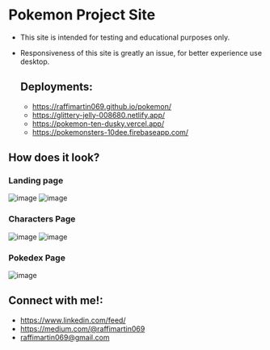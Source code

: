 # Pokemon Project Site

- This site is intended for testing and educational purposes only.
- Responsiveness of this site is greatly an issue, for better experience use desktop.

  ## Deployments:
  - https://raffimartin069.github.io/pokemon/
  - https://glittery-jelly-008680.netlify.app/
  - https://pokemon-ten-dusky.vercel.app/
  - https://pokemonsters-10dee.firebaseapp.com/
 
## How does it look?
### Landing page
![image](https://github.com/raffiMartin069/pokemon/assets/125887013/3ba79f48-fca5-469f-bcc7-41fd1fd11b88)
![image](https://github.com/raffiMartin069/pokemon/assets/125887013/127db333-c618-4221-8c1d-1bf92f576171)

### Characters Page
![image](https://github.com/raffiMartin069/pokemon/assets/125887013/6cba430a-c10a-410a-b0c2-350660ba3965)
![image](https://github.com/raffiMartin069/pokemon/assets/125887013/da4527b0-a51b-49e7-b093-190bcc689277)

### Pokedex Page
![image](https://github.com/raffiMartin069/pokemon/assets/125887013/79cdd97b-6da1-42ba-a6f0-bfa45ab94791)


## Connect with me!:
  - https://www.linkedin.com/feed/
  - https://medium.com/@raffimartin069
  - raffimartin069@gmail.com
